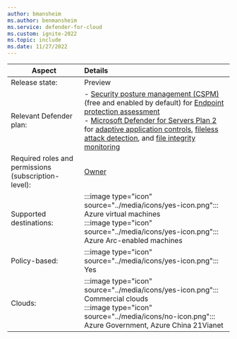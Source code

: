 ```yaml
---
author: bmansheim
ms.author: benmansheim
ms.service: defender-for-cloud
ms.custom: ignite-2022
ms.topic: include
ms.date: 11/27/2022
---
```


| Aspect | Details |
|---|:--|
| Release state: | Preview |
| Relevant Defender plan: | - [Security posture management (CSPM)](../overview-page.md) (free and enabled by default) for [Endpoint protection assessment](../endpoint-protection-recommendations-technical.md)<br>- [Microsoft Defender for Servers Plan 2](../defender-for-servers-introduction.md) for [adaptive application controls](../adaptive-application-controls.md), [fileless attack detection](../defender-for-servers-introduction.md#plan-features), and [file integrity monitoring](../file-integrity-monitoring-enable-ama.md) |
| Required roles and permissions (subscription-level): | [Owner](../../role-based-access-control/built-in-roles.md#owner) |
| Supported destinations: | :::image type="icon" source="../media/icons/yes-icon.png"::: Azure virtual machines<br> :::image type="icon" source="../media/icons/yes-icon.png"::: Azure Arc-enabled machines |
| Policy-based: | :::image type="icon" source="../media/icons/yes-icon.png"::: Yes |
| Clouds: | :::image type="icon" source="../media/icons/yes-icon.png"::: Commercial clouds<br>:::image type="icon" source="../media/icons/no-icon.png"::: Azure Government, Azure China 21Vianet |

